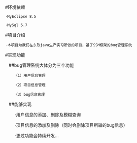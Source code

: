 #环境依赖

    ·MyEclipse 8.5
    
    ·MySql 5.7

#项目介绍

    ·本项目为我们在东软java生产实习所做的项目，基于SSM框架的bug管理系统

#实现功能

    ##bug管理系统大体分为三个功能
    
        （1）用户信息管理
        
        （2）项目信息管理
        
        （3）bug信息管理
        
    ##能够实现
    
         ·用户信息的添加、删除及模糊查询
         
         ·项目信息的添加及删除（同时会删除项目所辖的bug信息）
         
         ·更过功能会持续开发...
